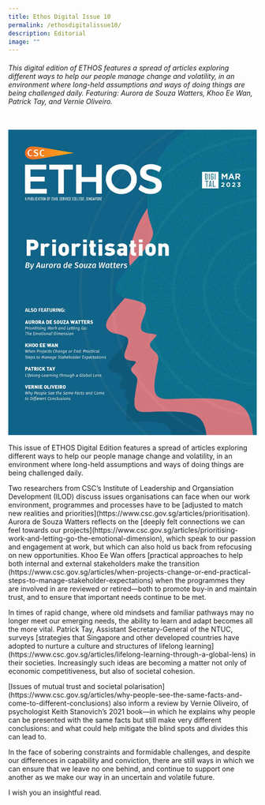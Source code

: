 ```yaml
---
title: Ethos Digital Issue 10
permalink: /ethosdigitalissue10/
description: Editorial
image: ""
---
```

<h6>This digital edition of ETHOS features a spread of articles exploring different ways to help our people manage change and volatility, in an environment where long-held assumptions and ways of doing things are being challenged daily. Featuring: Aurora de Souza Watters, Khoo Ee Wan, Patrick Tay, and Vernie Oliveiro.</h6>

<br>

<img src="images/Ethos_Images/Ethos_Digital_Issue_10/EthosDigital_Issue_Mar23_Cov.jpg">

<p>This issue of ETHOS Digital Edition features a spread of articles exploring different ways to help our people manage change and volatility, in an environment where long-held assumptions and ways of doing things are being challenged daily.</p>

<p>Two researchers from CSC’s Institute of Leadership and Organsiation Development (ILOD) discuss issues organisations can face when our work environment, programmes and processes have to be&nbsp;[adjusted to match new realities and priorities](https://www.csc.gov.sg/articles/prioritisation). Aurora de Souza Watters reflects on the&nbsp;[deeply felt connections we can feel towards our projects](https://www.csc.gov.sg/articles/prioritising-work-and-letting-go-the-emotional-dimension), which speak to our passion and engagement at work, but which can also hold us back from refocusing on new opportunities. Khoo Ee Wan offers&nbsp;[practical approaches to help both internal and external stakeholders make the transition (https://www.csc.gov.sg/articles/when-projects-change-or-end-practical-steps-to-manage-stakeholder-expectations)&nbsp;when the programmes they are involved in are reviewed or retired—both to promote buy-in and maintain trust, and to ensure that important needs continue to be met.</p>

<p>In times of rapid change, where old mindsets and familiar pathways may no longer meet our emerging needs, the ability to learn and adapt becomes all the more vital. Patrick Tay, Assistant Secretary-General of the NTUC, surveys&nbsp;[strategies that Singapore and other developed countries have adopted to nurture a culture and structures of lifelong learning](https://www.csc.gov.sg/articles/lifelong-learning-through-a-global-lens)&nbsp;in their societies. Increasingly such ideas are becoming a matter not only of economic competitiveness, but also of societal cohesion.</p>

<p>[Issues of mutual trust and societal polarisation](https://www.csc.gov.sg/articles/why-people-see-the-same-facts-and-come-to-different-conclusions)&nbsp;also inform a review by Vernie Oliveiro, of psychologist Keith Stanovich’s 2021 book—in which he explains why people can be presented with the same facts but still make very different conclusions: and what could help mitigate the blind spots and divides this can lead to.</p>

<p>In the face of sobering constraints and formidable challenges, and despite our differences in capability and conviction, there are still ways in which we can ensure that we leave no one behind, and continue to support one another as we make our way in an uncertain and volatile future.</p>

<p>I wish you an insightful read.</p>